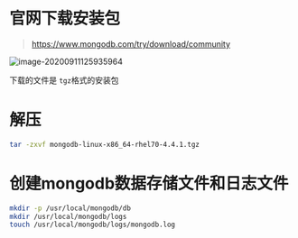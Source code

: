 # 官网下载安装包

> https://www.mongodb.com/try/download/community

![image-20200911125935964](http://39.96.170.240:81/ed4b5e7a-33e9-4cbc-a6e2-1d78d11cee31.png)

下载的文件是 `tgz`格式的安装包

# 解压

```bash
tar -zxvf mongodb-linux-x86_64-rhel70-4.4.1.tgz
```

# 创建mongodb数据存储文件和日志文件

```bash
mkdir -p /usr/local/mongodb/db
mkdir /usr/local/mongodb/logs
touch /usr/local/mongodb/logs/mongodb.log
```















